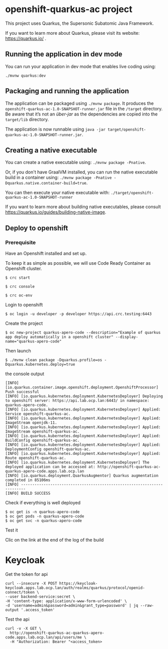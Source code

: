 # openshift-quarkus-ac project

This project uses Quarkus, the Supersonic Subatomic Java Framework.

If you want to learn more about Quarkus, please visit its website: https://quarkus.io/ .

## Running the application in dev mode

You can run your application in dev mode that enables live coding using:
```
./mvnw quarkus:dev
```

## Packaging and running the application

The application can be packaged using `./mvnw package`.
It produces the `openshift-quarkus-ac-1.0-SNAPSHOT-runner.jar` file in the `/target` directory.
Be aware that it’s not an _über-jar_ as the dependencies are copied into the `target/lib` directory.

The application is now runnable using `java -jar target/openshift-quarkus-ac-1.0-SNAPSHOT-runner.jar`.

## Creating a native executable

You can create a native executable using: `./mvnw package -Pnative`.

Or, if you don't have GraalVM installed, you can run the native executable build in a container using: `./mvnw package -Pnative -Dquarkus.native.container-build=true`.

You can then execute your native executable with: `./target/openshift-quarkus-ac-1.0-SNAPSHOT-runner`

If you want to learn more about building native executables, please consult https://quarkus.io/guides/building-native-image.

## Deploy to openshift

### Prerequisite

Have an Openshift installed and set up.

To keep it as simple as possible, we will use Code Ready Container as Openshift cluster. 

````shell script
$ crc start
````

````shell script
$ crc console
````

````shell script
$ crc oc-env
````

Login to openshift

````shell script
$ oc login -u developer -p developer https://api.crc.testing:6443
````

Create the project

````shell script
$ oc new-project quarkus-apero-code --description="Example of quarkus app deploy automatically in a openshift cluster" --display-name="quarkus-apero-code"
````

Then launch

````shell script
$ ./mvnw clean package -Dquarkus.profile=os -Dquarkus.kubernetes.deploy=true
````

the console output

````properties
[INFO] [io.quarkus.container.image.openshift.deployment.OpenshiftProcessor] Push successful
[INFO] [io.quarkus.kubernetes.deployment.KubernetesDeployer] Deploying to openshift server: https://api.lab.ocp.lan:6443/ in namespace: quarkus-apero-code.
[INFO] [io.quarkus.kubernetes.deployment.KubernetesDeployer] Applied: Service openshift-quarkus-ac.
[INFO] [io.quarkus.kubernetes.deployment.KubernetesDeployer] Applied: ImageStream openjdk-11.
[INFO] [io.quarkus.kubernetes.deployment.KubernetesDeployer] Applied: ImageStream openshift-quarkus-ac.
[INFO] [io.quarkus.kubernetes.deployment.KubernetesDeployer] Applied: BuildConfig openshift-quarkus-ac.
[INFO] [io.quarkus.kubernetes.deployment.KubernetesDeployer] Applied: DeploymentConfig openshift-quarkus-ac.
[INFO] [io.quarkus.kubernetes.deployment.KubernetesDeployer] Applied: Route openshift-quarkus-ac.
[INFO] [io.quarkus.kubernetes.deployment.KubernetesDeployer] The deployed application can be accessed at: http://openshift-quarkus-ac-quarkus-apero-code.apps.lab.ocp.lan
[INFO] [io.quarkus.deployment.QuarkusAugmentor] Quarkus augmentation completed in 85106ms
[INFO] ------------------------------------------------------------------------
[INFO] BUILD SUCCESS
````

Check if everything is well deployed

````shell script
$ oc get is -n quarkus-apero-code
$ oc get pods -n quarkus-apero-code
$ oc get svc -n quarkus-apero-code
````

Test it

Clic on the link at the end of the log of the build

# Keycloak

Get the token for api

````shell script
curl --insecure -X POST https://keycloak-keycloak.apps.lab.ocp.lan/auth/realms/quarkus/protocol/openid-connect/token \
--user backend-service:secret \
-H 'content-type: application/x-www-form-urlencoded' \
-d 'username=admin&password=admin&grant_type=password' | jq --raw-output '.access_token'
````

Test the api

````shell script
curl -v -X GET \
  http://openshift-quarkus-ac-quarkus-apero-code.apps.lab.ocp.lan/api/users/me \
  -H "Authorization: Bearer "<access_token>
````